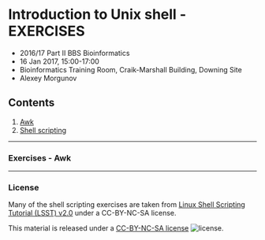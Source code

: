 # Introduction to Unix shell - EXERCISES

* 2016/17 Part II BBS Bioinformatics
* 16 Jan 2017, 15:00-17:00
* Bioinformatics Training Room, Craik-Marshall Building, Downing Site
* Alexey Morgunov

## Contents

1. [Awk](#exercises---awk)
2. [Shell scripting](#exercises---shell-scripting)

---
### Exercises - Awk



---
### License

Many of the shell scripting exercises are taken from [Linux Shell Scripting Tutorial (LSST) v2.0](https://bash.cyberciti.biz/guide/Main_Page) under a CC-BY-NC-SA license.

This material is released under a
[CC-BY-NC-SA license](https://creativecommons.org/licenses/by-nc-sa/4.0/) ![license](https://licensebuttons.net/l/by-nc-sa/3.0/88x31.png).

